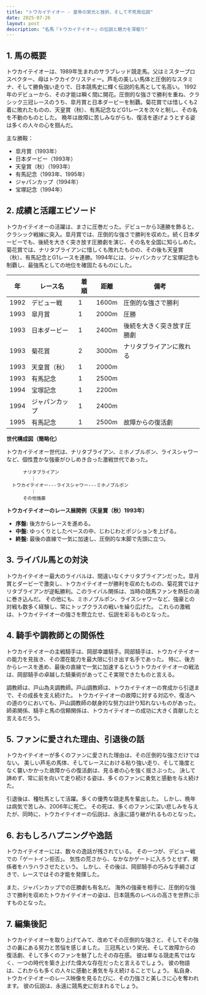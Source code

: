 ```yaml
---
title: "トウカイテイオー - 皇帝の栄光と挫折、そして不死鳥伝説"
date: 2025-07-26
layout: post
description: "名馬『トウカイテイオー』の伝説と魅力を深堀り"
---
```


## 1. 馬の概要

トウカイテイオーは、1989年生まれのサラブレッド競走馬。父はミスタープロスペクター、母はトウカイクリスティー。芦毛の美しい馬体と圧倒的なスタミナ、そして勝負強い走りで、日本競馬史に輝く伝説的名馬として名高い。  1992年のデビューから、その才能は瞬く間に開花。圧倒的な強さで勝利を重ね、クラシック三冠レースのうち、皐月賞と日本ダービーを制覇。菊花賞では惜しくも2着に敗れたものの、天皇賞（秋）、有馬記念などG1レースを次々と制し、その名を不動のものとした。  晩年は故障に苦しみながらも、復活を遂げようとする姿は多くの人々の心を掴んだ。

主な勝鞍：

* 皐月賞（1993年）
* 日本ダービー（1993年）
* 天皇賞（秋）（1993年）
* 有馬記念（1993年、1995年）
* ジャパンカップ（1994年）
* 宝塚記念（1994年）


## 2. 成績と活躍エピソード

トウカイテイオーの活躍は、まさに圧巻だった。デビューから3連勝を飾ると、クラシック戦線に突入。皐月賞では、圧倒的な強さで勝利を収めた。続く日本ダービーでも、後続を大きく突き放す圧勝劇を演じ、その名を全国に知らしめた。菊花賞では、ナリタブライアンに惜しくも敗れたものの、その後も天皇賞（秋）、有馬記念とG1レースを連勝。1994年には、ジャパンカップと宝塚記念も制覇し、最強馬としての地位を確固たるものにした。

| 年 | レース名          | 着順 | 距離 | 備考                                     |
|---|-----------------|-----|-----|-----------------------------------------|
| 1992 | デビュー戦        | 1   | 1600m| 圧倒的な強さで勝利                     |
| 1993 | 皐月賞           | 1   | 2000m| 圧勝                                     |
| 1993 | 日本ダービー       | 1   | 2400m| 後続を大きく突き放す圧勝劇             |
| 1993 | 菊花賞           | 2   | 3000m| ナリタブライアンに敗れる                 |
| 1993 | 天皇賞（秋）       | 1   | 2000m|                                         |
| 1993 | 有馬記念         | 1   | 2500m|                                         |
| 1994 | 宝塚記念         | 1   | 2200m|                                         |
| 1994 | ジャパンカップ     | 1   | 2400m|                                         |
| 1995 | 有馬記念         | 1   | 2500m| 故障からの復活劇                       |


**世代構成図（簡略化）**

トウカイテイオー世代は、ナリタブライアン、ミホノブルボン、ライスシャワーなど、個性豊かな強豪がひしめき合った激戦世代であった。

```
      ナリタブライアン
         ｜
  トウカイテイオー---ライスシャワー---ミホノブルボン
         ｜
      その他強豪
```

**トウカイテイオーのレース展開例（天皇賞（秋）1993年）**

* **序盤:** 後方からレースを進める。
* **中盤:** ゆっくりとしたペースの中、じわじわとポジションを上げる。
* **終盤:** 最後の直線で一気に加速し、圧倒的な末脚で先頭に立つ。


## 3. ライバル馬との対決

トウカイテイオー最大のライバルは、間違いなくナリタブライアンだった。皐月賞とダービーで激突し、トウカイテイオーが勝利を収めたものの、菊花賞ではナリタブライアンが逆転勝利。このライバル関係は、当時の競馬ファンを熱狂の渦に巻き込んだ。  その他にも、ミホノブルボン、ライスシャワーなど、強豪との対戦も数多く経験し、常にトップクラスの戦いを繰り広げた。  これらの激戦は、トウカイテイオーの強さを際立たせ、伝説を彩るものとなった。


## 4. 騎手や調教師との関係性

トウカイテイオーの主戦騎手は、岡部幸雄騎手。岡部騎手は、トウカイテイオーの能力を見抜き、その潜在能力を最大限に引き出す名手であった。  特に、後方からレースを進め、最後の直線で一気に加速するというトウカイテイオーの戦法は、岡部騎手の卓越した騎乗術があってこそ実現できたものと言える。

調教師は、戸山為夫調教師。戸山調教師は、トウカイテイオーの育成から引退まで、その成長を支え続けた。  トウカイテイオーの故障に対する対応や、復活への道のりにおいても、戸山調教師の献身的な努力は計り知れないものがあった。  師弟関係、騎手と馬の信頼関係は、トウカイテイオーの成功に大きく貢献したと言えるだろう。


## 5. ファンに愛された理由、引退後の話

トウカイテイオーが多くのファンに愛された理由は、その圧倒的な強さだけではない。  美しい芦毛の馬体、そしてレースにおける粘り強い走り、そして幾度となく襲いかかった故障からの復活劇は、見る者の心を強く揺さぶった。  決して諦めず、常に前を向いて走り続ける姿は、多くのファンに勇気と感動を与え続けた。

引退後は、種牡馬として活躍。多くの優秀な競走馬を輩出した。  しかし、晩年は病気で苦しみ、2006年に死亡。  その死は、多くのファンに深い悲しみを与えたが、同時に、トウカイテイオーの伝説は、永遠に語り継がれるものとなった。


## 6. おもしろハプニングや逸話

トウカイテイオーには、数々の逸話が残されている。  その一つが、デビュー戦での「ゲートイン拒否」。  気性の荒さから、なかなかゲートに入ろうとせず、関係者をハラハラさせたという。  しかし、その後は、岡部騎手の巧みな手綱さばきで、レースではその才能を発揮した。

また、ジャパンカップでの圧勝劇も有名だ。  海外の強豪を相手に、圧倒的な強さで勝利を収めたトウカイテイオーの姿は、日本競馬のレベルの高さを世界に示すものとなった。


## 7. 編集後記

トウカイテイオーを取り上げてみて、改めてその圧倒的な強さと、そしてその強さの裏にある努力と苦悩を感じました。  三冠馬という栄光、そして故障からの復活劇、そして多くのファンを魅了したその存在感。  彼は単なる競走馬ではなく、一つの時代を築き上げた偉大な存在だったと言えるでしょう。  彼の物語は、これからも多くの人々に感動と勇気を与え続けることでしょう。  私自身、トウカイテイオーのレース映像を見るたびに、その力強さと美しさに心を奪われます。  彼の伝説は、永遠に競馬史に刻まれるでしょう。
